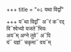 +++
title = "०८ यथा विद्वाँ"

+++
य᳓था विद्वाँ᳓ अ᳓रं क᳓रद्  
वि᳓श्वेभ्यो यजते᳓भियः  
अय᳓म् अग्ने तुवे᳓ अ᳓पि  
यं᳓ यज्ञं᳓ चकृमा᳓ वय᳓म्